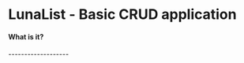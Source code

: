LunaList - Basic CRUD application
=================================

<h4>What is it?</h4>
-------------------
